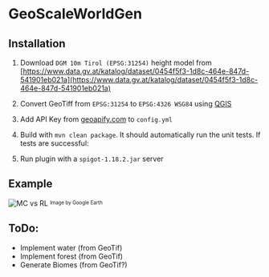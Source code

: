 # GeoScaleWorldGen

## Installation
1. Download `DGM 10m Tirol (EPSG:31254)` height model from [https://www.data.gv.at/katalog/dataset/0454f5f3-1d8c-464e-847d-541901eb021a](https://www.data.gv.at/katalog/dataset/0454f5f3-1d8c-464e-847d-541901eb021a)

2. Convert GeoTiff from `EPSG:31254` to `EPSG:4326 WSG84` using [QGIS](https://www.qgis.org/de/site/)

3. Add API Key from [geoapify.com](https://www.geoapify.com/get-started-with-maps-api) to `config.yml`

4. Build with `mvn clean package`. It should automatically run the unit tests. If tests are successful:

5. Run plugin with a `spigot-1.18.2.jar` server

## Example
![MC vs RL](img.png?raw=true "MC vs RL")
<sup><sub>Image by Google Earth</sub></sup>

## ToDo:
- Implement water (from GeoTif)
- Implement forest (from GeoTif)
- Generate Biomes (from GeoTif?)